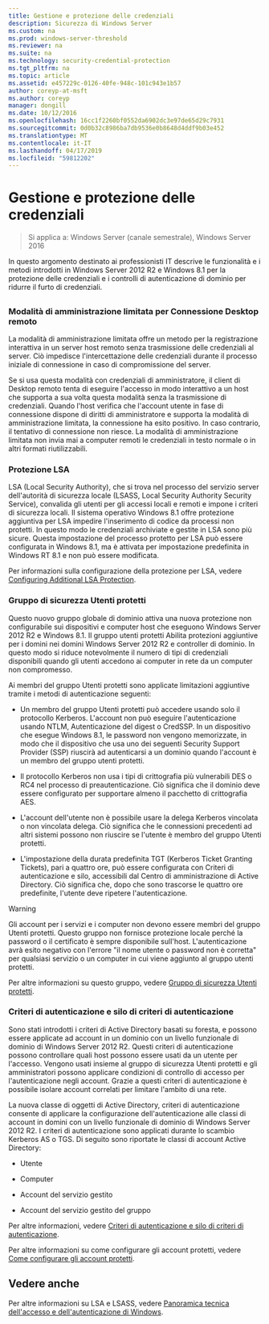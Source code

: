 ```yaml
---
title: Gestione e protezione delle credenziali
description: Sicurezza di Windows Server
ms.custom: na
ms.prod: windows-server-threshold
ms.reviewer: na
ms.suite: na
ms.technology: security-credential-protection
ms.tgt_pltfrm: na
ms.topic: article
ms.assetid: e457229c-0126-40fe-948c-101c943e1b57
author: coreyp-at-msft
ms.author: coreyp
manager: dongill
ms.date: 10/12/2016
ms.openlocfilehash: 16cc1f2260bf0552da6902dc3e97de65d29c7931
ms.sourcegitcommit: 0d0b32c8986ba7db9536e0b8648d4ddf9b03e452
ms.translationtype: MT
ms.contentlocale: it-IT
ms.lasthandoff: 04/17/2019
ms.locfileid: "59812202"
---
```

# <a name="credentials-protection-and-management"></a>Gestione e protezione delle credenziali

>Si applica a: Windows Server (canale semestrale), Windows Server 2016

In questo argomento destinato ai professionisti IT descrive le funzionalità e i metodi introdotti in Windows Server 2012 R2 e Windows 8.1 per la protezione delle credenziali e i controlli di autenticazione di dominio per ridurre il furto di credenziali.

## <a name="BKMK_CredentialsProtectionManagement"></a>
### <a name="restricted-admin-mode-for-remote-desktop-connection"></a>Modalità di amministrazione limitata per Connessione Desktop remoto
La modalità di amministrazione limitata offre un metodo per la registrazione interattiva in un server host remoto senza trasmissione delle credenziali al server. Ciò impedisce l'intercettazione delle credenziali durante il processo iniziale di connessione in caso di compromissione del server.

Se si usa questa modalità con credenziali di amministratore, il client di Desktop remoto tenta di eseguire l'accesso in modo interattivo a un host che supporta a sua volta questa modalità senza la trasmissione di credenziali. Quando l'host verifica che l'account utente in fase di connessione dispone di diritti di amministratore e supporta la modalità di amministrazione limitata, la connessione ha esito positivo. In caso contrario, il tentativo di connessione non riesce. La modalità di amministrazione limitata non invia mai a computer remoti le credenziali in testo normale o in altri formati riutilizzabili.

### <a name="lsa-protection"></a>Protezione LSA
LSA (Local Security Authority), che si trova nel processo del servizio server dell'autorità di sicurezza locale (LSASS, Local Security Authority Security Service), convalida gli utenti per gli accessi locali e remoti e impone i criteri di sicurezza locali. Il sistema operativo Windows 8.1 offre protezione aggiuntiva per LSA impedire l'inserimento di codice da processi non protetti. In questo modo le credenziali archiviate e gestite in LSA sono più sicure. Questa impostazione del processo protetto per LSA può essere configurata in Windows 8.1, ma è attivata per impostazione predefinita in Windows RT 8.1 e non può essere modificata.

Per informazioni sulla configurazione della protezione per LSA, vedere [Configuring Additional LSA Protection](configuring-additional-lsa-protection.md).

### <a name="protected-users-security-group"></a>Gruppo di sicurezza Utenti protetti
Questo nuovo gruppo globale di dominio attiva una nuova protezione non configurabile sui dispositivi e computer host che eseguono Windows Server 2012 R2 e Windows 8.1. Il gruppo utenti protetti Abilita protezioni aggiuntive per i domini nei domini Windows Server 2012 R2 e controller di dominio. In questo modo si riduce notevolmente il numero di tipi di credenziali disponibili quando gli utenti accedono ai computer in rete da un computer non compromesso.

Ai membri del gruppo Utenti protetti sono applicate limitazioni aggiuntive tramite i metodi di autenticazione seguenti:

-   Un membro del gruppo Utenti protetti può accedere usando solo il protocollo Kerberos. L'account non può eseguire l'autenticazione usando NTLM, Autenticazione del digest o CredSSP. In un dispositivo che esegue Windows 8.1, le password non vengono memorizzate, in modo che il dispositivo che usa uno dei seguenti Security Support Provider (SSP) riuscirà ad autenticarsi a un dominio quando l'account è un membro del gruppo utenti protetti.

-   Il protocollo Kerberos non usa i tipi di crittografia più vulnerabili DES o RC4 nel processo di preautenticazione. Ciò significa che il dominio deve essere configurato per supportare almeno il pacchetto di crittografia AES.

-   L'account dell'utente non è possibile usare la delega Kerberos vincolata o non vincolata delega. Ciò significa che le connessioni precedenti ad altri sistemi possono non riuscire se l'utente è membro del gruppo Utenti protetti.

-   L'impostazione della durata predefinita TGT (Kerberos Ticket Granting Tickets), pari a quattro ore, può essere configurata con Criteri di autenticazione e silo, accessibili dal Centro di amministrazione di Active Directory. Ciò significa che, dopo che sono trascorse le quattro ore predefinite, l'utente deve ripetere l'autenticazione.

> [!WARNING]
> Gli account per i servizi e i computer non devono essere membri del gruppo Utenti protetti. Questo gruppo non fornisce protezione locale perché la password o il certificato è sempre disponibile sull'host. L'autenticazione avrà esito negativo con l'errore "il nome utente o password non è corretta" per qualsiasi servizio o un computer in cui viene aggiunto al gruppo utenti protetti.

Per altre informazioni su questo gruppo, vedere [Gruppo di sicurezza Utenti protetti](protected-users-security-group.md).

### <a name="authentication-policy-and-authentication-policy-silos"></a>Criteri di autenticazione e silo di criteri di autenticazione
Sono stati introdotti i criteri di Active Directory basati su foresta, e possono essere applicate ad account in un dominio con un livello funzionale di dominio di Windows Server 2012 R2. Questi criteri di autenticazione possono controllare quali host possono essere usati da un utente per l'accesso. Vengono usati insieme al gruppo di sicurezza Utenti protetti e gli amministratori possono applicare condizioni di controllo di accesso per l'autenticazione negli account. Grazie a questi criteri di autenticazione è possibile isolare account correlati per limitare l'ambito di una rete.

La nuova classe di oggetti di Active Directory, criteri di autenticazione consente di applicare la configurazione dell'autenticazione alle classi di account in domini con un livello funzionale di dominio di Windows Server 2012 R2. I criteri di autenticazione sono applicati durante lo scambio Kerberos AS o TGS. Di seguito sono riportate le classi di account Active Directory:

-   Utente

-   Computer

-   Account del servizio gestito

-   Account del servizio gestito del gruppo

Per altre informazioni, vedere [Criteri di autenticazione e silo di criteri di autenticazione](authentication-policies-and-authentication-policy-silos.md).

Per altre informazioni su come configurare gli account protetti, vedere [Come configurare gli account protetti](how-to-configure-protected-accounts.md).

## <a name="see-also"></a>Vedere anche
Per altre informazioni su LSA e LSASS, vedere [Panoramica tecnica dell'accesso e dell'autenticazione di Windows](https://technet.microsoft.com/library/dn169029(v=ws.10).aspx).



